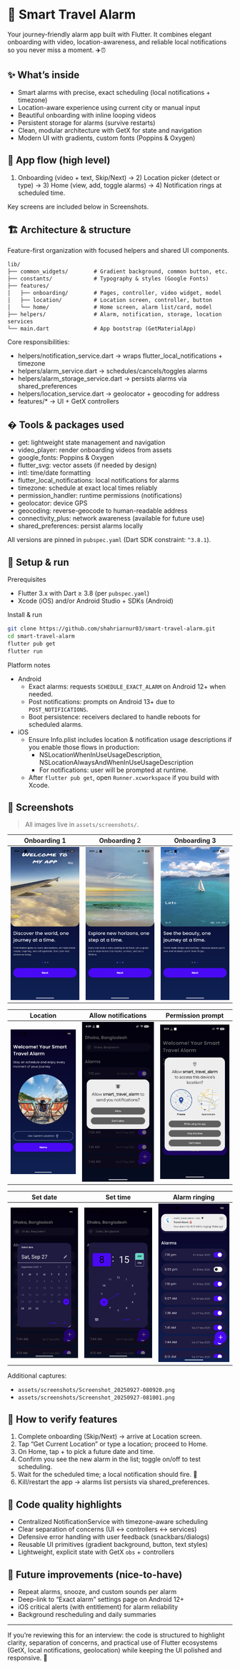 # 🚨 Smart Travel Alarm

Your journey-friendly alarm app built with Flutter. It combines elegant onboarding with video, location-awareness, and reliable local notifications so you never miss a moment. ✈️⏰

## ✨ What’s inside

-   Smart alarms with precise, exact scheduling (local notifications + timezone)
-   Location-aware experience using current city or manual input
-   Beautiful onboarding with inline looping videos
-   Persistent storage for alarms (survive restarts)
-   Clean, modular architecture with GetX for state and navigation
-   Modern UI with gradients, custom fonts (Poppins & Oxygen)

## 🧭 App flow (high level)

1. Onboarding (video + text, Skip/Next) → 2) Location picker (detect or type) → 3) Home (view, add, toggle alarms) → 4) Notification rings at scheduled time.

Key screens are included below in Screenshots.

## 🏗️ Architecture & structure

Feature-first organization with focused helpers and shared UI components.

```
lib/
├── common_widgets/        # Gradient background, common button, etc.
├── constants/             # Typography & styles (Google Fonts)
├── features/
│   ├── onboarding/        # Pages, controller, video widget, model
│   ├── location/          # Location screen, controller, button
│   └── home/              # Home screen, alarm list/card, model
├── helpers/               # Alarm, notification, storage, location services
└── main.dart              # App bootstrap (GetMaterialApp)
```

Core responsibilities:

-   helpers/notification_service.dart → wraps flutter_local_notifications + timezone
-   helpers/alarm_service.dart → schedules/cancels/toggles alarms
-   helpers/alarm_storage_service.dart → persists alarms via shared_preferences
-   helpers/location_service.dart → geolocator + geocoding for address
-   features/\* → UI + GetX controllers

## � Tools & packages used

-   get: lightweight state management and navigation
-   video_player: render onboarding videos from assets
-   google_fonts: Poppins & Oxygen
-   flutter_svg: vector assets (if needed by design)
-   intl: time/date formatting
-   flutter_local_notifications: local notifications for alarms
-   timezone: schedule at exact local times reliably
-   permission_handler: runtime permissions (notifications)
-   geolocator: device GPS
-   geocoding: reverse-geocode to human-readable address
-   connectivity_plus: network awareness (available for future use)
-   shared_preferences: persist alarms locally

All versions are pinned in `pubspec.yaml` (Dart SDK constraint: `^3.8.1`).

## 🚀 Setup & run

Prerequisites

-   Flutter 3.x with Dart ≥ 3.8 (per `pubspec.yaml`)
-   Xcode (iOS) and/or Android Studio + SDKs (Android)

Install & run

```bash
git clone https://github.com/shahriarnur03/smart-travel-alarm.git
cd smart-travel-alarm
flutter pub get
flutter run
```

Platform notes

-   Android
    -   Exact alarms: requests `SCHEDULE_EXACT_ALARM` on Android 12+ when needed.
    -   Post notifications: prompts on Android 13+ due to `POST_NOTIFICATIONS`.
    -   Boot persistence: receivers declared to handle reboots for scheduled alarms.
-   iOS
    -   Ensure Info.plist includes location & notification usage descriptions if you enable those flows in production:
        -   NSLocationWhenInUseUsageDescription, NSLocationAlwaysAndWhenInUseUsageDescription
        -   For notifications: user will be prompted at runtime.
    -   After `flutter pub get`, open `Runner.xcworkspace` if you build with Xcode.

## 📱 Screenshots

> All images live in `assets/screenshots/`.

| Onboarding 1                                                 | Onboarding 2                                                 | Onboarding 3                                                 |
| ------------------------------------------------------------ | ------------------------------------------------------------ | ------------------------------------------------------------ |
| <img src="assets/screenshots/Onboarding1.png" width="250" /> | <img src="assets/screenshots/Onboarding2.png" width="250" /> | <img src="assets/screenshots/Onboarding3.png" width="250" /> |

| Location                                                         | Allow notifications                                                 | Permission prompt                                                    |
| ---------------------------------------------------------------- | ------------------------------------------------------------------- | -------------------------------------------------------------------- |
| <img src="assets/screenshots/location_screen.png" width="250" /> | <img src="assets/screenshots/notification_allow.png" width="250" /> | <img src="assets/screenshots/location_permission.png" width="250" /> |

| Set date                                                  | Set time                                                  | Alarm ringing                                                  |
| --------------------------------------------------------- | --------------------------------------------------------- | -------------------------------------------------------------- |
| <img src="assets/screenshots/set_date.png" width="250" /> | <img src="assets/screenshots/set_time.png" width="250" /> | <img src="assets/screenshots/alarm_ringing.png" width="250" /> |

Additional captures:

-   `assets/screenshots/Screenshot_20250927-080920.png`
-   `assets/screenshots/Screenshot_20250927-081001.png`

## 🧪 How to verify features

1. Complete onboarding (Skip/Next) → arrive at Location screen.
2. Tap “Get Current Location” or type a location; proceed to Home.
3. On Home, tap + to pick a future date and time.
4. Confirm you see the new alarm in the list; toggle on/off to test scheduling.
5. Wait for the scheduled time; a local notification should fire. 🔔
6. Kill/restart the app → alarms list persists via shared_preferences.

## 🧹 Code quality highlights

-   Centralized NotificationService with timezone-aware scheduling
-   Clear separation of concerns (UI ↔ controllers ↔ services)
-   Defensive error handling with user feedback (snackbars/dialogs)
-   Reusable UI primitives (gradient background, button, text styles)
-   Lightweight, explicit state with GetX `obs` + controllers

## 📌 Future improvements (nice-to-have)

-   Repeat alarms, snooze, and custom sounds per alarm
-   Deep-link to “Exact alarm” settings page on Android 12+
-   iOS critical alerts (with entitlement) for alarm reliability
-   Background rescheduling and daily summaries

---

If you’re reviewing this for an interview: the code is structured to highlight clarity, separation of concerns, and practical use of Flutter ecosystems (GetX, local notifications, geolocation) while keeping the UI polished and responsive. 🙌
